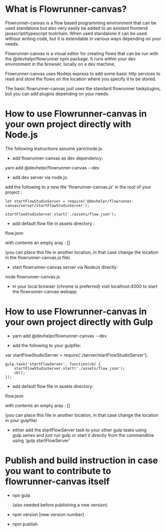 # What is Flowrunner-canvas?

Flowrunner-canvas is a flow based programming environment that can be used standalone but also very easily be added to an existent frontend javascript/typescript toolchain. 
When used standalone it can be used without writing code, but it is extendable in various ways depending on your needs.

Flowrunner-canvas is a visual editor for creating flows that can be run with the @devhelpr/flowrunner npm package. It runs within your dev environment in the browser, locally on a dev machine,

Flowrunner-canvas uses Nodejs express to add some basic http services to read and store the flows on the location where you specify it to be stored. 

The basic flowrunner-canvas just uses the standard flowrunner taskplugins, but you can add plugins depending on your needs.

# How to use Flowrunner-canvas in your own project directly with Node.js

The following instructions assume yarn/node.js.

- add flowrunner-canvas as dev dependency:

yarn add @devhelpr/flowrunner-canvas --dev

- add dev server via node.js:

add the following to a new file 'flowrunner-canvas.js' in the root of your project :

```
let startFlowStudioServer = require('@devhelpr/flowrunner-canvas/server/startFlowStudioServer');

startFlowStudioServer.start('./assets/flow.json');
```

- add default flow file in assets directory :

flow.json 

with contents an empty aray : []

(you can place this file in another location, in that case change the location in the flowrunner-canvas.js file)

- start flowrunner-canvas server via NodeJs directly:

node flowrunner-canvas.js

- in your local browser (chrome is preferred) visit localhost:4000 to start the flowrunner-canvas webapp


# How to use Flowrunner-canvas in your own project directly with Gulp

- yarn add @devhelpr/flowrunner-canvas --dev

- add the following to your gulpfile: 

var startFlowStudioServer = require('./server/startFlowStudioServer');

```
gulp.task('startFlowServer', function(cb) {
	startFlowStudioServer.start('./assets/flow.json');
	cb();
});
```

- add default flow file in assets directory:

flow.json 

with contents an empty aray : []

(you can place this file in another location, in that case change the location in your gulpfile)

- either add the startFlowServer task to your other gulp tasks using gulp.series and just run gulp or start it directly from the commandline using 'gulp startFlowServer'

# Publish and build instruction in case you want to contribute to flowrunner-canvas itself

- npx gulp 

	(also needed before publishing a new version)

- npm version [new version number]
- npm publish
